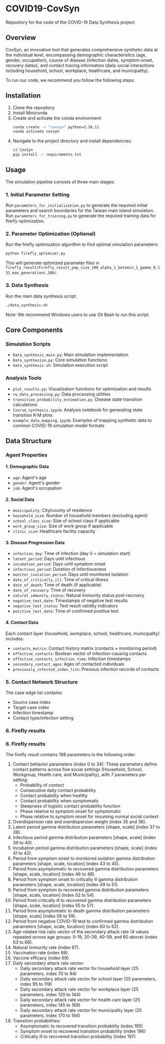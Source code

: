 # COVID19-CovSyn

Repository for the code of the COVID-19 Data Synthesis project

## Overview

CovSyn, an innovative tool that generates comprehensive synthetic data at the individual level, encompassing demographic characteristics (age, gender, occupation), course of disease (infection dates, symptom onset, recovery dates), and contact tracing information (daily social interactions including household, school, workplace, healthcare, and municipality).

To run our code, we recommend you follow the following steps:

## Installation

1. Clone the repository
2. Install Miniconda
3. Create and activate the conda environment:
   ```bash
   conda create -n "covsyn" python=3.10.11
   conda activate covsyn
   ```
4. Navigate to the project directory and install dependencies:
   ```bash
   cd CovSyn
   pip install -r requirements.txt
   ```
    

## Usage

The simulation pipeline consists of three main stages:

### 1. Initial Parameter Setting

Run `parameters_for_initialization.py` to generate the required initial parameters and search boundaries for the Taiwan main island simulation.
Run `parameters_for_training.py` to generate the required training data for firefly optimization.

### 2. Parameter Optimization (Optional)

Run the firefly optimization algorithm to find optimal simulation parameters:
```bash
python firefly_optimizer.py
```
This will generate optimized parameter files in `firefly_result/Firefly_result_pop_size_100_alpha_1_betamin_1_gamma_0.131_max_generations_200/`.

### 3. Data Synthesis

Run the main data synthesis script:
```bash
./data_synthesis.sh
```
Note: We recommend Windows users to use Git Bash to run this script.

## Core Components

### Simulation Scripts
- `Data_synthesis_main.py`: Main simulation implementation
- `Data_synthesize.py`: Core simulation functions
- `data_synthesis.sh`: Simulation execution script

### Analysis Tools
- `plot_results.py`: Visualization functions for optimization and results
- `rw_data_processing.py`: Data processing utilities
- `transition_probability_estimation.py`: Disease state transition calculations
- `Course_synthesis.ipynb`: Analysis notebook for generating state transition K-M plots
- `example_data_mapping.ipynb`: Examples of mapping synthetic data to common COVID-19 simulation model formats

<!-- ### Testing
- `test_data_synthesize.py`: Unit tests for simulation functions -->

## Data Structure

### Agent Properties

#### 1. Demographic Data
- `age`: Agent's age
- `gender`: Agent's gender
- `job`: Agent's occupation

#### 2. Social Data
- `municipality`: City/county of residence
- `household_size`: Number of household members (excluding agent)
- `school_class_size`: Size of school class if applicable
- `work_group_size`: Size of work group if applicable
- `clinic_size`: Healthcare facility capacity

#### 3. Disease Progression Data
- `infection_day`: Time of infection (day 0 = simulation start)
- `latent_period`: Days until infectious
- `incubation_period`: Days until symptom onset
- `infectious_period`: Duration of infectiousness
- `monitor_isolation_period`: Days until monitored isolation
- `date_of_critically_ill`: Time of critical illness
- `date_of_death`: Time of death (if applicable)
- `date_of_recovery`: Time of recovery
- `natural_immunity_status`: Natural immunity status post-recovery
- `negative_test_date`: Timestamps of negative test results
- `negative_test_status`: Test result validity indicators
- `positive_test_date`: Time of confirmed positive test

#### 4. Contact Data
Each contact layer (household, workplace, school, healthcare, municipality) includes:
- `contacts_matrix`: Contact history matrix (contacts × monitoring period)
- `effective_contacts`: Boolean vector of infection-causing contacts
- `effective_contacts_infection_time`: Infection timestamps
- `secondary_contact_ages`: Ages of contacted individuals
- `previously_infected_index_list`: Previous infection records of contacts

### 5. Contact Network Structure
The case edge list contains:
- Source case index
- Target case index
- Infection timestamp
- Contact type/infection setting

### 6. Firefly results
### 6. Firefly results
The firefly result contains 198 parameters in the following order:

1. Contact behavior parameters (index 0 to 34):
   These parameters define contact patterns across five social settings (Household, School, Workgroup, Health care, and Municipality), with 7 parameters per setting:
   - Probability of contact
   - Consecutive daily contact probability
   - Contact probability when healthy
   - Contact probability when symptomatic
   - Steepness of logistic contact probability function
   - Phase relative to symptom onset for symptomatic
   - Phase relative to symptom onset for resuming normal social context
2. Overdispersion rate and overdispersion weight (index 35 and 36).
3. Latent period gamma distribution parameters [shape, scale] (index 37 to 38).
4. Infectious period gamma distribution parameters [shape, scale] (index 39 to 40).
5. Incubation period gamma distribution parameters [shape, scale] (index 41 to 42).
6. Period from symptom onset to monitored isolation gamma distribution parameters [shape, scale, location] (index 43 to 45).
7. Period from asymptomatic to recovered gamma distribution parameters [shape, scale, location] (index 46 to 48).
8. Period from symptom onset to critically ill gamma distribution parameters [shape, scale, location] (index 49 to 51).
9. Period from symptom to recovered gamma distribution parameters [shape, scale, location] (index 52 to 54).
10. Period from critically ill to recovered gamma distribution parameters [shape, scale, location] (index 55 to 57).
11. Period from asymptomatic to death gamma distribution parameters [shape, scale] (index 58 to 59).
12. Period from negative COVID-19 test to confirmed gamma distribution parameters [shape, scale, location] (index 60 to 62).
13. Age-related risk ratio vector of the secondary attack rate (4 values repeated across age groups: 0-19, 20-39, 40-59, and 60 above) (index 63 to 66).
14. Natural immunity rate (index 67).
15. Vaccination rate (index 68).
16. Vaccine efficacy (index 69).
17. Daily secondary attack rate vector:
    - Daily secondary attack rate vector for household layer (25 parameters, index 70 to 94)
    - Daily secondary attack rate vector for school layer (25 parameters, index 95 to 119)
    - Daily secondary attack rate vector for workplace layer (25 parameters, index 120 to 144)
    - Daily secondary attack rate vector for health care layer (25 parameters, index 145 to 169)
    - Daily secondary attack rate vector for municipality layer (25 parameters, index 170 to 194)
18. Transition probabilities:
    - Asymptomatic to recovered transition probability (index 195)
    - Symptom onset to recovered transition probability (index 196)
    - Critically ill to recovered transition probability (index 197)
